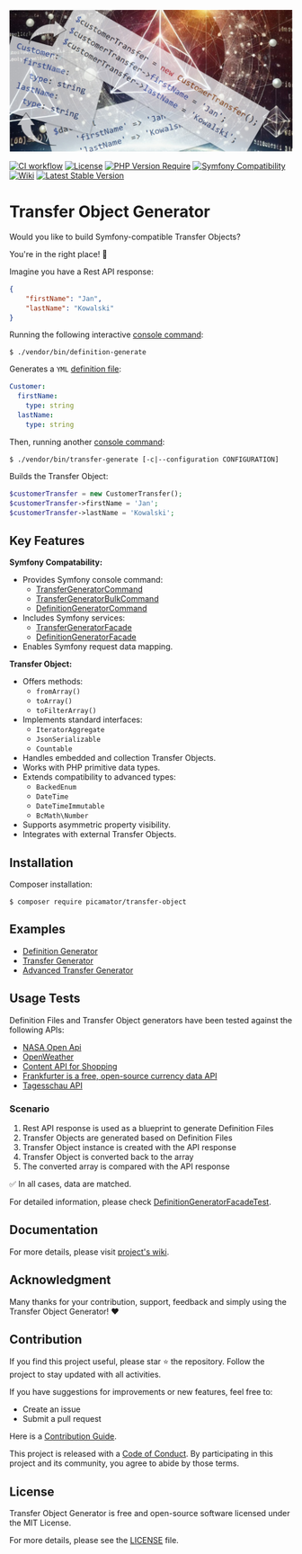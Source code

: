 ![Transfer Object Generator](.github/transfer-object-generator.jpg)

[![CI workflow](https://github.com/picamator/transfer-object/actions/workflows/ci.yml/badge.svg?event=push)](https://github.com/picamator/transfer-object/actions)
[![License](https://poser.pugx.org/picamator/transfer-object/license)](https://packagist.org/packages/picamator/transfer-object)
[![PHP Version Require](https://poser.pugx.org/picamator/transfer-object/require/php)](https://packagist.org/packages/picamator/transfer-object)
[![Symfony Compatibility](https://img.shields.io/badge/Symfony-%5E7.0-blue)](https://github.com/picamator/transfer-object/tree/development?tab=readme-ov-file#key-features)
[![Wiki](https://img.shields.io/badge/wiki-available-brightgreen)](https://github.com/picamator/transfer-object/wiki)
[![Latest Stable Version](https://poser.pugx.org/picamator/transfer-object/v)](https://packagist.org/packages/picamator/transfer-object)

Transfer Object Generator
==========================

Would you like to build Symfony-compatible Transfer Objects?

You're in the right place! 🎉

Imagine you have a Rest API response:

```json
{
    "firstName": "Jan",
    "lastName": "Kowalski"
}
```

Running the following interactive [console command](https://github.com/picamator/transfer-object/wiki/Console-Commands#definition-generate):

```console
$ ./vendor/bin/definition-generate
```

Generates a `YML` [definition file](https://github.com/picamator/transfer-object/wiki/Definition-File):

```yml
Customer:
  firstName:
    type: string
  lastName:
    type: string
```

Then, running another [console command](https://github.com/picamator/transfer-object/wiki/Console-Commands#transfer-generate):

```console
$ ./vendor/bin/transfer-generate [-c|--configuration CONFIGURATION]
```

Builds the Transfer Object:

```php
$customerTransfer = new CustomerTransfer();
$customerTransfer->firstName = 'Jan';
$customerTransfer->lastName = 'Kowalski';
```

Key Features
------------

**Symfony Compatability:**

 * Provides Symfony console command:
   * [TransferGeneratorCommand](/src/Command/TransferGeneratorCommand.php)
   * [TransferGeneratorBulkCommand](/src/Command/TransferGeneratorBulkCommand.php)
   * [DefinitionGeneratorCommand](/src/Command/DefinitionGeneratorCommand.php)
 * Includes Symfony services:
   * [TransferGeneratorFacade](/src/TransferGenerator/TransferGeneratorFacade.php)
   * [DefinitionGeneratorFacade](/src/DefinitionGenerator/DefinitionGeneratorFacade.php)
 * Enables Symfony request data mapping.

**Transfer Object:**

* Offers methods:
  * `fromArray()`
  * `toArray()`
  * `toFilterArray()`
* Implements standard interfaces:
  * `IteratorAggregate`
  * `JsonSerializable`
  * `Countable`
* Handles embedded and collection Transfer Objects.
* Works with PHP primitive data types.
* Extends compatibility to advanced types:
  * `BackedEnum`
  * `DateTime`
  * `DateTimeImmutable`
  * `BcMath\Number`
* Supports asymmetric property visibility.
* Integrates with external Transfer Objects.

Installation
------------

Composer installation:

```console
$ composer require picamator/transfer-object
```

Examples
---------

* [Definition Generator](/examples/try-definition-generator.php)
* [Transfer Generator](/examples/try-transfer-generator.php)
* [Advanced Transfer Generator](/examples/try-advanced-transfer-generator.php)

Usage Tests
-----------

Definition Files and Transfer Object generators have been tested against the following APIs:

* [NASA Open Api](https://api.nasa.gov/neo/rest/v1/neo/2465633?api_key=DEMO_KEY)
* [OpenWeather](https://openweathermap.org/current#example_JSON)
* [Content API for Shopping](https://developers.google.com/shopping-content/guides/products/products-api?hl=en)
* [Frankfurter is a free, open-source currency data API](https://api.frankfurter.dev/v1/latest)
* [Tagesschau API](https://tagesschau.api.bund.dev)

### Scenario

1. Rest API response is used as a blueprint to generate Definition Files
2. Transfer Objects are generated based on Definition Files
3. Transfer Object instance is created with the API response
4. Transfer Object is converted back to the array
5. The converted array is compared with the API response

✅ In all cases, data are matched.

For detailed information, please check [DefinitionGeneratorFacadeTest](/tests/integration/DefinitionGenerator/DefinitionGeneratorFacadeTest.php).

Documentation
-------------

For more details, please visit [project's wiki](https://github.com/picamator/transfer-object/wiki).

Acknowledgment
--------------

Many thanks for your contribution, support, feedback and simply using the Transfer Object Generator! ❤️

Contribution
------------

If you find this project useful, please star ⭐ the repository.
Follow the project to stay updated with all activities.

If you have suggestions for improvements or new features, feel free to:

* Create an issue
* Submit a pull request

Here is a [Contribution Guide](CONTRIBUTING.md).


This project is released with a [Code of Conduct](CODE_OF_CONDUCT.md).
By participating in this project and its community, you agree to abide by those terms.

License
-------

Transfer Object Generator is free and open-source software licensed under the MIT License.

For more details, please see the [LICENSE](LICENSE) file.
